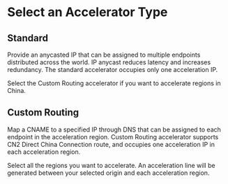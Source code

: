 # Select an Accelerator Type

## Standard&#x20;

Provide an anycasted IP that can be assigned to multiple endpoints distributed across the world. IP anycast reduces latency and increases redundancy. The standard accelerator occupies only one acceleration IP.

Select the Custom Routing accelerator if you want to accelerate regions in China.

## Custom Routing&#x20;

Map a CNAME to a specified IP through DNS that can be assigned to each endpoint in the acceleration region. Custom Routing accelerator supports CN2 Direct China Connection route, and occupies one acceleration IP in each acceleration region.

Select all the regions you want to accelerate. An acceleration line will be generated between your selected origin and each acceleration region.

